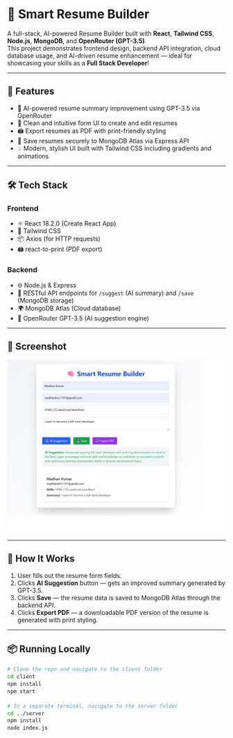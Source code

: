 # 🧠 Smart Resume Builder

A full-stack, AI-powered Resume Builder built with **React**, **Tailwind CSS**, **Node.js**, **MongoDB**, and **OpenRouter (GPT-3.5)**.  
This project demonstrates frontend design, backend API integration, cloud database usage, and AI-driven resume enhancement — ideal for showcasing your skills as a **Full Stack Developer**!

---

## 🎯 Features

- 🤖 AI-powered resume summary improvement using GPT-3.5 via OpenRouter  
- 📝 Clean and intuitive form UI to create and edit resumes  
- 🖨️ Export resumes as PDF with print-friendly styling  
- 💾 Save resumes securely to MongoDB Atlas via Express API  
- 💡 Modern, stylish UI built with Tailwind CSS including gradients and animations  

---

## 🛠️ Tech Stack

### Frontend
- ⚛️ React 18.2.0 (Create React App)  
- 🎨 Tailwind CSS  
- 📦 Axios (for HTTP requests)  
- 🖨️ react-to-print (PDF export)  

### Backend
- 🌐 Node.js & Express  
- 📄 RESTful API endpoints for `/suggest` (AI summary) and `/save` (MongoDB storage)  
- 🌍 MongoDB Atlas (Cloud database)  
- 🧠 OpenRouter GPT-3.5 (AI suggestion engine)  

---

## 📸 Screenshot

![Screenshot](./screenshot.png)

---

## 🚀 How It Works

1. User fills out the resume form fields.  
2. Clicks **AI Suggestion** button — gets an improved summary generated by GPT-3.5.  
3. Clicks **Save** — the resume data is saved to MongoDB Atlas through the backend API.  
4. Clicks **Export PDF** — a downloadable PDF version of the resume is generated with print styling.  

---

## 📦 Running Locally

```bash
# Clone the repo and navigate to the client folder
cd client
npm install
npm start

# In a separate terminal, navigate to the server folder
cd ../server
npm install
node index.js
